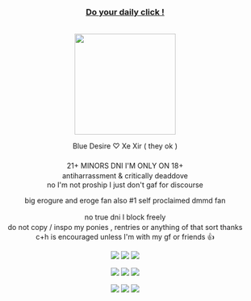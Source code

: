
 <h3 align="center"
   
**[Do your daily click ! ](https://arab.org/click-to-help/palestine/)** 

  <img src="https://komarev.com/ghpvc/?username=goreporn&style=flat-square&color=blue" alt=""/>
		
  </h3>
    
<p align="center">
  <img src="https://i.postimg.cc/NfVPbkzJ/art-by-asarigg.gif" width="200"/ >
 </p>
 

 
<div align="center">
  
  Blue Desire ♡ Xe Xir ( they ok ) 　　　　　　　　　　　　　　　　　　　　　　　　　　　　　　　　　　　　　　　　　　　　　　　　　　　　　　　　　　　　　　　　　　　　　　　　　　　　　　　　　　　　　　　　　　　　　　　　　　　　　　　　　　　　　　　　　　　　　　　　　　　　　　　　　　　　　　　　　　　　　　　　　　　　　　　　　　　　　　　　　　　　　　　　　　　　　　　　
21+ MINORS DNI I'M ONLY ON 18+　　　　　　　　　　　　　　　　　　　　　　　　　　　　　　　　　　　　　　　　　　　　　　　　　　　　　　　　　　　　　　　　　　　　　　　　　　　　　　　　　　　　　　　　　　　　　　　　　　　　　　　　　　　　　　　　　　　　　　　　　　　　　　　　　　　　　　　　　　　　　　　　　　　　　　　　　　　　　　　　　　　　　　　　　　　　　　　　
antiharrassment & critically deaddove　　　　　　　　　　　　　　　　　　　　　　　　　　　　　　　　　　　　　　　　　　　　　　　　　　　　　　　　　　　　　　　　　　　　　　　　　　　　　　　　　　　　　　　　　　　　　　　　　　　　　　　　　　　　　　　　　　　　　　　　　　　　　　　　　　　　　　　　　　　　　　　　　　　　　　　　　　　　　　　　　　　　　　　　　　　　　　　　
no I'm not proship I just don't gaf for discourse

big erogure and eroge fan also #1 self proclaimed dmmd fan

no true dni I block freely　　　　　　　　　　　　　　　　　　　　　　　　　　　　　　　　　　　　　　　　　　　　　　　　　　　　　　　　　　　　　　　　　　　　　　　　　　　　　　　　　　　　　　　　　　　　　　　　　　　　
do not copy / inspo my ponies , rentries or anything of that sort thanks　　　　　　　　　　　　　　　　　　　　　　　　　　　　　　　　　　　　　　　　　　　　　　　　　　　　　　　　　　　　　　　　　　　　　　　　　　　　　　　　　　　　　　　　　　　　　　　　　　　　　　　　　　　　　　　　　　　　　　　　　　　　　　　　　　　　　　　　　　　　　　　　　　　　　　　　　　　　　　　　　　　　　　　　　　　　　　　　 
c+h is encouraged unless I'm with my gf or friends 👍



	 
![](https://i.postimg.cc/25C7r09S/image.jpg) ![](https://i.postimg.cc/3xYtxrdh/image5.jpg) ![](https://i.postimg.cc/ZKrfmvYj/image6.jpg)

![](https://i.postimg.cc/9F3xsY2r/image7.jpg) ![](https://i.postimg.cc/Kc3q9sd6/image8.jpg) ![](https://i.postimg.cc/fyd8JJcz/image9.jpg)

![](https://i.postimg.cc/vZT6zCK9/image11.jpg) ![]([https://i.postimg.cc/vZT6zCK9/image11.jpg) ![](https://i.postimg.cc/c4XnfdF0/image10.jpg)
